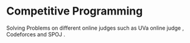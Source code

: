 # Competitive Programming
Solving Problems on different online judges such as UVa online judge , Codeforces and SPOJ .
